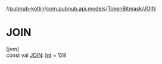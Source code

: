//[pubnub-kotlin](../../../index.md)/[com.pubnub.api.models](../index.md)/[TokenBitmask](index.md)/[JOIN](-j-o-i-n.md)

# JOIN

[jvm]\
const val [JOIN](-j-o-i-n.md): [Int](https://kotlinlang.org/api/latest/jvm/stdlib/kotlin/-int/index.html) = 128
